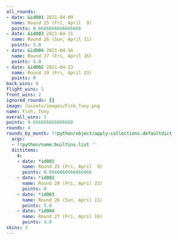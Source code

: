 ```yaml
---
all_rounds:
- date: &id001 2021-04-09
  name: Round 25 (Fri, April  9)
  points: 0.6666666666666666
- date: &id003 2021-04-11
  name: Round 26 (Sun, April 11)
  points: 5.0
- date: &id004 2021-04-16
  name: Round 27 (Fri, April 16)
  points: 4.0
- date: &id002 2021-04-23
  name: Round 29 (Fri, April 23)
  points: 0
back_wins: 0
flight_wins: 1
front_wins: 2
ignored_rounds: []
image: /assets/images/Fish_Tony.png
name: Fish, Tony
overall_wins: 1
points: 9.666666666666668
rounds: 4
rounds_by_month: !!python/object/apply:collections.defaultdict
  args:
  - !!python/name:builtins.list ''
  dictitems:
    4:
    - date: *id001
      name: Round 25 (Fri, April  9)
      points: 0.6666666666666666
    - date: *id002
      name: Round 29 (Fri, April 23)
      points: 0
    - date: *id003
      name: Round 26 (Sun, April 11)
      points: 5.0
    - date: *id004
      name: Round 27 (Fri, April 16)
      points: 4.0
skins: 3
---
```

